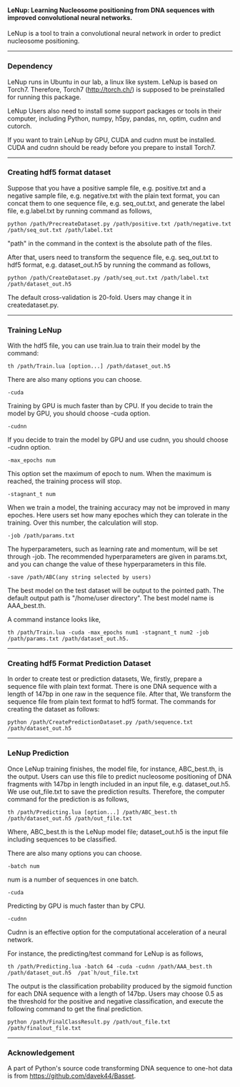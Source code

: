 #### LeNup: Learning Nucleosome positioning from DNA sequences with improved convolutional neural networks.

LeNup is a tool to train a convolutional neural network in order to predict nucleosome positioning.



---------------------------------------------------------------------------------------------------
### Dependency


LeNup runs in Ubuntu in our lab, a linux like system. LeNup is based on Torch7. Therefore, Torch7 (http://torch.ch/) is supposed to be preinstalled for running this package. 

LeNup Users also need to install some support packages or tools in their computer, including Python, numpy, h5py, pandas, nn, optim, cudnn and cutorch.

If you want to train LeNup by GPU, CUDA and cudnn must be installed. CUDA and cudnn should be ready before you prepare to install Torch7.

---------------------------------------------------------------------------------------------------
### Creating hdf5 format dataset

Suppose that you have a positive sample file, e.g. positive.txt and a negative sample file, e.g. negative.txt with the plain text format, you can concat them to one sequence file, e.g. seq_out.txt, and generate the label file, e.g.label.txt by running command as follows,
```
python /path/PrecreateDataset.py /path/positive.txt /path/negative.txt /path/seq_out.txt /path/label.txt
```
"path" in the command in the context is the absolute path of the files.

After that, users need to transform the sequence file, e.g. seq_out.txt to hdf5 format, e.g. dataset_out.h5 by running the command as follows,

```
python /path/CreateDataset.py /path/seq_out.txt /path/label.txt /path/dataset_out.h5
```
The default cross-validation is 20-fold. Users may change it in createdataset.py.

---------------------------------------------------------------------------------------------------
### Training LeNup

With the hdf5 file, you can use train.lua to train their model by the command:
```
th /path/Train.lua [option...] /path/dataset_out.h5
```

There are also many options you can choose.
```
-cuda
```
Training by GPU is much faster than by CPU. If you decide to train the model by GPU, you should choose -cuda option.

```
-cudnn
```
If you decide to train the model by GPU and use cudnn, you should choose -cudnn option.

```
-max_epochs num
```
This option set the maximum of epoch to num. When the maximum is reached, the training process will stop.

```
-stagnant_t num
```
When we train a model, the training accuracy may not be improved in many epoches. Here users set how many epoches which they can tolerate in the training. Over this number, the calculation will stop.

```
-job /path/params.txt
```
The hyperparameters, such as learning rate and momentum, will be set through -job. The recommended hyperparameters are given in params.txt, and you can change the value of these hyperparameters in this file.

```
-save /path/ABC(any string selected by users)
```
The best model on the test dataset will be output to the pointed path. The default output path is "/home/user directory". The best model name is AAA_best.th.

A command instance looks like,
```
th /path/Train.lua -cuda -max_epochs num1 -stagnant_t num2 -job /path/params.txt /path/dataset_out.h5.
```

---------------------------------------------------------------------------------------------------
### Creating hdf5 Format Prediction Dataset

In order to create test or prediction datasets, We, firstly, prepare a sequence file with plain text format. There is one DNA sequence with a length of 147bp in one raw in the sequence file. After that, We transform the sequence file from plain text format to hdf5 format. The commands for creating the dataset as follows:

```
python /path/CreatePredictionDataset.py /path/sequence.txt /path/dataset_out.h5
```



---------------------------------------------------------------------------------------------------
### LeNup Prediction  

Once LeNup training finishes, the model file, for instance, ABC_best.th, is the output. Users can use this file to predict nucleosome positioning of DNA fragments with 147bp in length included in an input file, e.g. dataset_out.h5. We use out_file.txt to save the prediction results. Therefore, the computer command for the prediction is as follows,
```
th /path/Predicting.lua [option...] /path/ABC_best.th /path/dataset_out.h5 /path/out_file.txt
```
Where, ABC_best.th is the LeNup model file; dataset_out.h5 is the input file including sequences to be classified.

There are also many options you can choose.
```
-batch num
```
num is a number of sequences in one batch.

```
-cuda
```
Predicting by GPU is much faster than by CPU.

```
-cudnn
```
Cudnn is an effective option for the computational acceleration of a neural network.


For instance, the predicting/test command for LeNup is as follows,
```
th /path/Predicting.lua -batch 64 -cuda -cudnn /path/AAA_best.th /path/dataset_out.h5  /pat`h/out_file.txt
```

The output is the classification probability produced by the sigmoid function for each DNA sequence with a length of 147bp. Users may choose 0.5 as the threshold for the positive and negative classification, and execute the following command to get the final prediction.

```
python /path/FinalClassResult.py /path/out_file.txt /path/finalout_file.txt
```

---------------------------------------------------------------------------------------------------
### Acknowledgement
A part of Python's source code transforming DNA sequence to one-hot data is from https://github.com/davek44/Basset.
